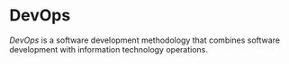 # DevOps

<dfn>DevOps</dfn> is a software development methodology that combines software development with information technology operations.
